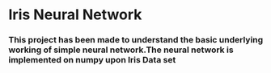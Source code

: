 
# Iris Neural Network

### This project has been made to understand the basic underlying working of simple neural network.The neural network is implemented on numpy upon Iris Data set 


```python

```
